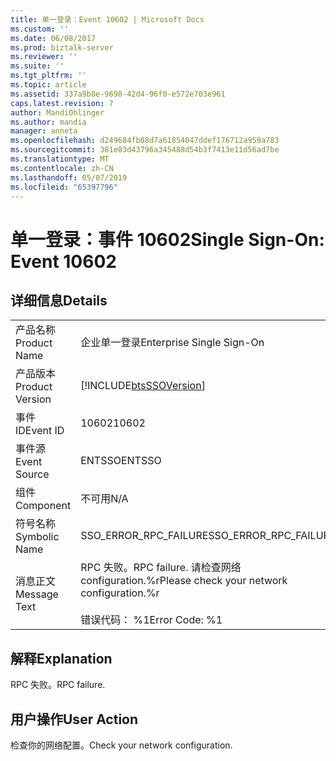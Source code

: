 ```yaml
---
title: 单一登录：Event 10602 | Microsoft Docs
ms.custom: ''
ms.date: 06/08/2017
ms.prod: biztalk-server
ms.reviewer: ''
ms.suite: ''
ms.tgt_pltfrm: ''
ms.topic: article
ms.assetid: 337a9b8e-9690-42d4-96f0-e572e703e961
caps.latest.revision: 7
author: MandiOhlinger
ms.author: mandia
manager: anneta
ms.openlocfilehash: d249684fb08d7a61854047ddef176712a959a783
ms.sourcegitcommit: 381e83d43796a345488d54b3f7413e11d56ad7be
ms.translationtype: MT
ms.contentlocale: zh-CN
ms.lasthandoff: 05/07/2019
ms.locfileid: "65397796"
---
```

# <a name="single-sign-on-event-10602"></a><span data-ttu-id="a3f78-102">单一登录：事件 10602</span><span class="sxs-lookup"><span data-stu-id="a3f78-102">Single Sign-On: Event 10602</span></span>
## <a name="details"></a><span data-ttu-id="a3f78-103">详细信息</span><span class="sxs-lookup"><span data-stu-id="a3f78-103">Details</span></span>  
  
|                 |                                                                                    |
|-----------------|------------------------------------------------------------------------------------|
|  <span data-ttu-id="a3f78-104">产品名称</span><span class="sxs-lookup"><span data-stu-id="a3f78-104">Product Name</span></span>   |                             <span data-ttu-id="a3f78-105">企业单一登录</span><span class="sxs-lookup"><span data-stu-id="a3f78-105">Enterprise Single Sign-On</span></span>                              |
| <span data-ttu-id="a3f78-106">产品版本</span><span class="sxs-lookup"><span data-stu-id="a3f78-106">Product Version</span></span> |             [!INCLUDE[btsSSOVersion](../includes/btsssoversion-md.md)]             |
|    <span data-ttu-id="a3f78-107">事件 ID</span><span class="sxs-lookup"><span data-stu-id="a3f78-107">Event ID</span></span>     |                                       <span data-ttu-id="a3f78-108">10602</span><span class="sxs-lookup"><span data-stu-id="a3f78-108">10602</span></span>                                        |
|  <span data-ttu-id="a3f78-109">事件源</span><span class="sxs-lookup"><span data-stu-id="a3f78-109">Event Source</span></span>   |                                       <span data-ttu-id="a3f78-110">ENTSSO</span><span class="sxs-lookup"><span data-stu-id="a3f78-110">ENTSSO</span></span>                                       |
|    <span data-ttu-id="a3f78-111">组件</span><span class="sxs-lookup"><span data-stu-id="a3f78-111">Component</span></span>    |                                        <span data-ttu-id="a3f78-112">不可用</span><span class="sxs-lookup"><span data-stu-id="a3f78-112">N/A</span></span>                                         |
|  <span data-ttu-id="a3f78-113">符号名称</span><span class="sxs-lookup"><span data-stu-id="a3f78-113">Symbolic Name</span></span>  |                               <span data-ttu-id="a3f78-114">SSO_ERROR_RPC_FAILURE</span><span class="sxs-lookup"><span data-stu-id="a3f78-114">SSO_ERROR_RPC_FAILURE</span></span>                                |
|  <span data-ttu-id="a3f78-115">消息正文</span><span class="sxs-lookup"><span data-stu-id="a3f78-115">Message Text</span></span>   | <span data-ttu-id="a3f78-116">RPC 失败。</span><span class="sxs-lookup"><span data-stu-id="a3f78-116">RPC failure.</span></span> <span data-ttu-id="a3f78-117">请检查网络 configuration.%r</span><span class="sxs-lookup"><span data-stu-id="a3f78-117">Please check your network configuration.%r</span></span><br /><br /> <span data-ttu-id="a3f78-118">错误代码： %1</span><span class="sxs-lookup"><span data-stu-id="a3f78-118">Error Code: %1</span></span> |
  
## <a name="explanation"></a><span data-ttu-id="a3f78-119">解释</span><span class="sxs-lookup"><span data-stu-id="a3f78-119">Explanation</span></span>  
 <span data-ttu-id="a3f78-120">RPC 失败。</span><span class="sxs-lookup"><span data-stu-id="a3f78-120">RPC failure.</span></span>  
  
## <a name="user-action"></a><span data-ttu-id="a3f78-121">用户操作</span><span class="sxs-lookup"><span data-stu-id="a3f78-121">User Action</span></span>  
 <span data-ttu-id="a3f78-122">检查你的网络配置。</span><span class="sxs-lookup"><span data-stu-id="a3f78-122">Check your network configuration.</span></span>